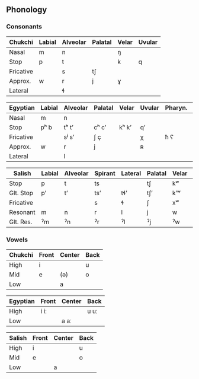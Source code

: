 ## Phonology

### Consonants

| Chukchi   | Labial | Alveolar | Palatal | Velar | Uvular |
| ---       | ---    | ---      | ---     | ---   | ---    |
| Nasal     | m      | n        |         | ŋ     |        |
| Stop      | p      | t        |         | k     | q      |
| Fricative |        | s        | tʃ      |       |        |
| Approx.   | w      | r        | j       | ɣ     |        |
| Lateral   |        | ɬ        |         |       |        |

| Egyptian  | Labial | Alveolar | Palatal | Velar | Uvular | Pharyn. | Glottal |
| ---       | ---    | ---      | ---     | ---   | ---    |  ---    |  ---    |
| Nasal     | m      | n        |         |       |        |         |         |
| Stop      | pʰ b   | tʰ tʼ    | cʰ cʼ   | kʰ kʼ | qʼ     |         | ʔ       |
| Fricative |        | sʲ sʼ    | ʃ ç     |       | χ      | ħ ʕ     | h       |
| Approx.   | w      | r        | j       |       | ʀ      |         |         |
| Lateral   |        | l        |         |       |        |         |         |

| Salish    | Labial | Alveolar | Spirant | Lateral | Palatal | Velar | Uvular | Glottal |
| ---       | ---    | ---      | ---     | ---     | ---     | ---   | ---    |  ---    |
| Stop      | p      | t        | ts      |         | tʃ      | kʷ    | q  qʷ  | ʔ       |
| Glt. Stop | pʼ     | tʼ       | tsʼ     | tɬʼ     | tʃʼ     | kʼʷ   | qʼ qʼʷ |         |
| Fricative |        |          | s       | ɬ       | ʃ       | xʷ    | χ χʷ   | h       |
| Resonant  | m      | n        | r       | l       | j       | w     | ʕ ʕʷ   |         |
| Glt. Res. | ˀm     | ˀn       | ˀr      | ˀl      | ˀj      | ˀw    | ˀʕ ˀʕʷ |         |

### Vowels

| Chukchi  | Front  | Center | Back   |
| ---      | ---    | ---    | ---    |
| High     | i      |        | u      |
| Mid      | e      | (ə)    | o      |
| Low      |        | a      |        |

| Egyptian | Front  | Center | Back   |
| ---      | ---    | ---    | ---    |
| High     | i iː   |        | u uː   |
| Low      |        | a aː   |        |

| Salish   | Front  | Center | Back   |
| ---      | ---    | ---    | ---    |
| High     | i      |        | u      |
| Mid      | e      |        | o      |
| Low      |        | a      |        |

